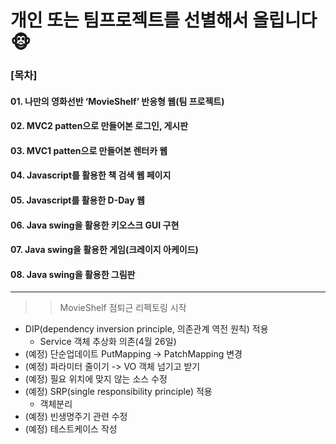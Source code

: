 # 개인 또는 팀프로젝트를 선별해서 올립니다🐵
### [목차]
#### 01. 나만의 영화선반 ‘MovieShelf’ 반응형 웹(팀 프로젝트)
#### 02. MVC2 patten으로 만들어본 로그인, 게시판
#### 03. MVC1 patten으로 만들어본 렌터카 웹
#### 04. Javascript를 활용한 책 검색 웹 페이지
#### 05. Javascript를 활용한 D-Day 웹
#### 06. Java swing을 활용한 키오스크 GUI 구현
#### 07. Java swing을 활용한 게임(크레이지 아케이드)
#### 08. Java swing을 활용한 그림판 

---
>> MovieShelf 점퇴근 리펙토링 시작 
* DIP(dependency inversion principle, 의존관계 역전 원칙) 적용 
  - Service 객체 추상화 의존(4월 26일)
* (예정) 단순업데이트 PutMapping -> PatchMapping 변경
* (예정) 파라미터 줄이기 -> VO 객체 넘기고 받기
* (예정) 필요 위치에 맞지 않는 소스 수정
* (예정) SRP(single responsibility principle) 적용
  - 객체분리
* (예정) 빈생명주기 관련 수정
* (예정) 테스트케이스 작성